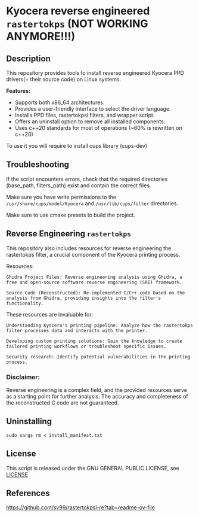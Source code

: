 # Kyocera reverse engineered `rastertokps` (NOT WORKING ANYMORE!!!)

## Description

This repository provides tools to install reverse engineered Kyocera PPD drivers(+ their source code) on Linux systems.

**Features:**

- Supports both x86_64 architectures.
- Provides a user-friendly interface to select the driver language.
- Installs PPD files, rastertokpsl filters, and wrapper script.
- Offers an uninstall option to remove all installed components.
- Uses c++20 standards for most of operations (~60% is rewritten on c++20)

To use it you will require to install cups library (cups-dev)

## Troubleshooting

If the script encounters errors, check that the required directories (base_path, filters_path) exist and contain the correct files.

Make sure you have write permissions to the `/usr/share/cups/model/Kyocera` and `/usr/lib/cups/filter` directories.

Make sure to use cmake presets to build the project.

## Reverse Engineering `rastertokps`

This repository also includes resources for reverse engineering the rastertokps filter, a crucial component of the Kyocera printing process.

Resources:

    Ghidra Project Files: Reverse engineering analysis using Ghidra, a free and open-source software reverse engineering (SRE) framework.

    Source Code (Reconstructed): Re-implemented C/C++ code based on the analysis from Ghidra, providing insights into the filter's functionality.

These resources are invaluable for:

    Understanding Kyocera's printing pipeline: Analyze how the rastertokps filter processes data and interacts with the printer.

    Developing custom printing solutions: Gain the knowledge to create tailored printing workflows or troubleshoot specific issues.

    Security research: Identify potential vulnerabilities in the printing process.

### Disclaimer:

Reverse engineering is a complex field, and the provided resources serve as a starting point for further analysis. The accuracy and completeness of the reconstructed C code are not guaranteed.

## Uninstalling

```sudo xargs rm < install_manifest.txt```

## License

This script is released under the GNU GENERAL PUBLIC LICENSE, see [LICENSE](LICENSE)

## References

https://github.com/sv99/rastertokpsl-re?tab=readme-ov-file
